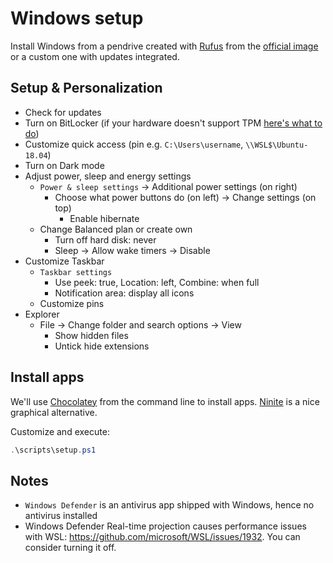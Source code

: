 # Windows setup

Install Windows from a pendrive created with [Rufus](https://rufus.akeo.ie/) from the [official image](https://www.microsoft.com/software-download/windows10) or a custom one with updates integrated.

## Setup & Personalization

- Check for updates
- Turn on BitLocker (if your hardware doesn't support TPM [here's what to do](https://www.howtogeek.com/howto/6229/how-to-use-bitlocker-on-drives-without-tpm/))
- Customize quick access (pin e.g. `C:\Users\username`, `\\WSL$\Ubuntu-18.04`)
- Turn on Dark mode
- Adjust power, sleep and energy settings
  - `Power & sleep settings` -> Additional power settings (on right)
    - Choose what power buttons do (on left) -> Change settings (on top)
      - Enable hibernate
  - Change Balanced plan or create own
    - Turn off hard disk: never
    - Sleep -> Allow wake timers -> Disable
- Customize Taskbar
  - `Taskbar settings`
    - Use peek: true, Location: left, Combine: when full
    - Notification area: display all icons
  - Customize pins
- Explorer
  - File -> Change folder and search options -> View
    - Show hidden files
    - Untick hide extensions

## Install apps

We'll use [Chocolatey](https://chocolatey.org/) from the command line to install apps. [Ninite](https://ninite.com/) is a nice graphical alternative.

Customize and execute:
```powershell
.\scripts\setup.ps1
```

## Notes
- `Windows Defender` is an antivirus app shipped with Windows, hence no antivirus installed
- Windows Defender Real-time projection causes performance issues with WSL: https://github.com/microsoft/WSL/issues/1932. You can consider turning it off.
